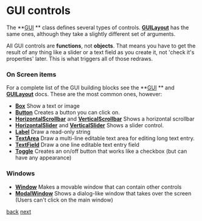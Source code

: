 # GUI controls

The **[GUI](http://docs.unity3d.com/Documentation/ScriptReference/GUI.html) ** class defines several types of controls. **[GUILayout](http://docs.unity3d.com/Documentation/ScriptReference/GUILayout.html)** has the same ones, although they take a slightly different set of arguments.

All GUI controls are **functions**, not **objects**.  That means you have to get the result of any thing like a slider or a text field as you create it, not 'check it's properties' later.  This is what triggers all of those redraws.


### On Screen items

For a complete list of the GUI building blocks see the **[GUI](http://docs.unity3d.com/Documentation/ScriptReference/GUI.html) ** and **[GUILayout](http://docs.unity3d.com/Documentation/ScriptReference/GUILayout.html)** docs. These are the most common ones, however:

* **[Box](http://docs.unity3d.com/Documentation/ScriptReference/GUI.Box.html)** Show a text or image
* **[Button](http://docs.unity3d.com/Documentation/ScriptReference/GUI.Button.html)** Creates a button you can click on.
* **[HorizontalScrollbar](http://docs.unity3d.com/Documentation/ScriptReference/GUI.HorizontalScrollbar.html)**  and **[VerticalScrollbar](http://docs.unity3d.com/Documentation/ScriptReference/GUI.VerticalScrollbar.html)** Shows a horizontal scrollbar
* **[HorizontalSlider](http://docs.unity3d.com/Documentation/ScriptReference/GUI.HorizontalSlider.html)** and **[VerticalSlider](http://docs.unity3d.com/Documentation/ScriptReference/GUI.VerticalSlider.html)** Shows a slider control.
* **[Label](http://docs.unity3d.com/Documentation/ScriptReference/GUI.Label.html)** Draw a read-only string
* **[TextArea](http://docs.unity3d.com/Documentation/ScriptReference/GUI.TextArea.html)** Draw a multi-line editable text area for editing long text entry.  
* **[TextField](http://docs.unity3d.com/Documentation/ScriptReference/GUI.TextField.html)** Draw a one line editable text entry field
* **[Toggle](http://docs.unity3d.com/Documentation/ScriptReference/GUI.Toggle.html)** Creates an on/off button that works like a checkbox (but can have any appearance)

### Windows
* **[Window](http://docs.unity3d.com/Documentation/ScriptReference/GUI.Window.html)** Makes a movable window that can contain other controls
* **[ModalWindow](http://docs.unity3d.com/Documentation/ScriptReference/GUI.ModalWindow.html)** Shows a dialog-like window that takes over the screen (Users can't click on the main window) 

[back](4-18) [next](4-20)